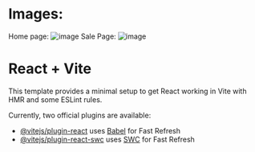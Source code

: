 # Images:
Home page:
![image](https://github.com/user-attachments/assets/74bc2488-8302-4576-8c35-7247ef139bf4)
Sale Page:
![image](https://github.com/user-attachments/assets/f4aa0704-42ce-4b98-ae19-a77604c45b2f)





# React + Vite

This template provides a minimal setup to get React working in Vite with HMR and some ESLint rules.

Currently, two official plugins are available:

- [@vitejs/plugin-react](https://github.com/vitejs/vite-plugin-react/blob/main/packages/plugin-react/README.md) uses [Babel](https://babeljs.io/) for Fast Refresh
- [@vitejs/plugin-react-swc](https://github.com/vitejs/vite-plugin-react-swc) uses [SWC](https://swc.rs/) for Fast Refresh
